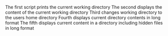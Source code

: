 The first script prints the current working directory
The second displays the content of the current working directory
Third changes working directory to the users home directory
Fourth displays current directory contents in long format
The fifth displays current content in a directory including hidden files in long format